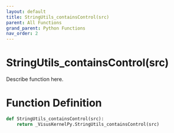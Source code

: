 ```yaml
---
layout: default
title: StringUtils_containsControl(src)
parent: All Functions
grand_parent: Python Functions
nav_order: 2
---
```


# StringUtils_containsControl(src)

Describe function here.

# Function Definition

```python
def StringUtils_containsControl(src):
    return _VisusKernelPy.StringUtils_containsControl(src)
```